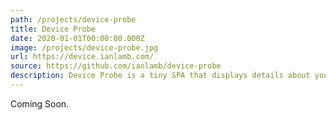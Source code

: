 ```yaml
---
path: /projects/device-probe
title: Device Probe
date: 2020-01-01T00:00:00.000Z
image: /projects/device-probe.jpg
url: https://device.ianlamb.com/
source: https://github.com/ianlamb/device-probe
description: Device Probe is a tiny SPA that displays details about your device and browser.
---
```


Coming Soon.
